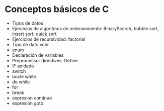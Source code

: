 # Conceptos básicos de C

* Tipos de datos
* Ejercicios de algoritmos de ordenamioento: BinarySearch, bubble sort, insert sort, quick sort
* Ejercicios de recursividad: factorial
* Tipo de dato void
* enum
* Declaración de variables
* Preprocessor directives: Define
* IF anidado
* switch
* bucle while
* do while
* for
* break
* expresion continue
* expresión goto